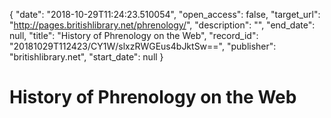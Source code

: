 {
  "date": "2018-10-29T11:24:23.510054", 
  "open_access": false, 
  "target_url": "http://pages.britishlibrary.net/phrenology/", 
  "description": "", 
  "end_date": null, 
  "title": "History of Phrenology on the Web", 
  "record_id": "20181029T112423/CY1W/slxzRWGEus4bJktSw==", 
  "publisher": "britishlibrary.net", 
  "start_date": null
}

# History of Phrenology on the Web

